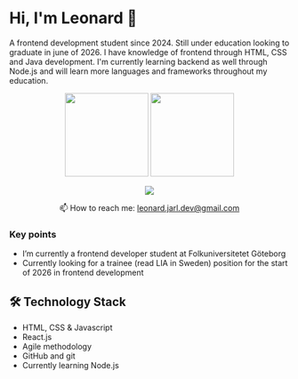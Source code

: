 # Hi, I'm Leonard 👋
A frontend development student since 2024. Still under education looking to graduate in june of 2026. I have knowledge of frontend through HTML, CSS and Java development.
I'm currently learning backend as well through Node.js and will learn more languages and frameworks throughout my education.

<p align='center'>
   <a href="https://github-readme-stats.vercel.app/api?username=leonard-jarl&show_icons=true&count_private=true"><img
           height=150
           src="https://github-readme-stats.vercel.app/api?username=leonard-jarl&show_icons=true&count_private=true"/></a>
   <a href="https://github.com/leonard-jarl/github-readme-stats"><img height=150
                                                                  src="https://github-readme-stats.vercel.app/api/top-langs/?username=leonard-jarl&layout=compact"/></a>
</p>

<p align='center'>
   <a href="https://www.linkedin.com/in/leonard-jarl/">
       <img src="https://img.shields.io/badge/linkedin-%230077B5.svg?&style=for-the-badge&logo=linkedin&logoColor=white"/>
   </a>
<p align='center'>
   📫 How to reach me: <a href='mailto:leonard.jarl.dev@gmail.com'>leonard.jarl.dev@gmail.com</a>
</p>


### Key points
*   I’m currently a frontend developer student at Folkuniversitetet Göteborg
*   Currently looking for a trainee (read LIA in Sweden) position for the start of 2026 in frontend development

## 🛠 Technology Stack
*   HTML, CSS & Javascript
*   React.js
*   Agile methodology
*   GitHub and git
*   Currently learning Node.js

